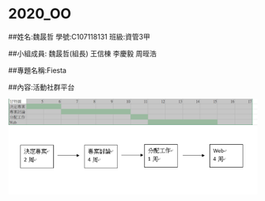 # 2020_OO

##姓名:魏晸哲 學號:C107118131 班級:資管3甲

##小組成員: 魏晸哲(組長) 王信棟 李慶毅 周晊浩

##專題名稱:Fiesta

##內容:活動社群平台

![NKFUST](未命名.png "第一科大")
![NKFUST](圖片.png "第一科大")


